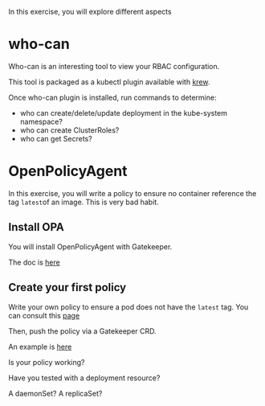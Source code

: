 
In this exercise, you will explore different aspects 

# who-can

Who-can is an interesting tool to view your RBAC configuration.

This tool is packaged as a kubectl plugin available with [krew](https://github.com/kubernetes-sigs/krew).

Once who-can plugin is installed, run commands to determine:
* who can create/delete/update deployment in the kube-system namespace?
* who can create ClusterRoles?
* who can get Secrets?

# OpenPolicyAgent

In this exercise, you will write a policy to ensure no container reference the tag `latest`of an image.
This is very bad habit.

## Install OPA

You will install OpenPolicyAgent with Gatekeeper.


The doc is [here](https://open-policy-agent.github.io/gatekeeper/website/docs/install/)

## Create your first policy

Write your own policy to ensure a pod does not have the `latest` tag.
You can consult this [page](https://www.magalix.com/blog/enforce-that-all-kubernetes-container-images-must-have-a-label-that-is-not-latest-using-opa)


Then, push the policy via a Gatekeeper CRD.

An example is [here](https://github.com/open-policy-agent/gatekeeper/blob/master/example/templates/k8srequiredlabels_template.yaml)


Is your policy working?

Have you tested with a deployment resource? 

A daemonSet? A replicaSet?
